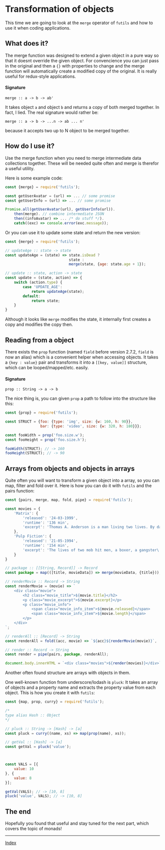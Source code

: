 # Transformation of objects
This time we are going to look at the `merge` operator of `futils` and how to use it when coding applications.

## What does it?
The merge function was designed to extend a given object in a pure way so that it doesnt override the given object. For convencience you can just pass in the original and then a `{}` with properties to change and the merge function will automatically create a modified copy of the original. It is really useful for redux-style applications.

#### Signature
```text
merge :: a -> b -> ab'
```

It takes object `a` and object `b` and returns a copy of both merged together. In fact, I lied. The real signature would rather be:

```text
merge :: a -> b -> ...n -> ab ... n'
```

because it accepts two up to N object to be merged together.

## How do I use it?
Use the merge function when you need to merge intermediate data collections together. These will be needed quite often and merge is therefor a useful utility.

Here is some example code:
```javascript
const {merge} = require('futils');

const getUserAvatar = (url) => ... // some promise
const getUserInfo = (url) => ... // some promise

Promise.all(getUserAvatar(url), getUserInfo(url)).
    then(merge). // combine intermediate JSON
    then((infoAvatar) => ... /* do stuff */).
    catch((exc) => console.error(exc.message));
```

Or you can use it to update some state and return the new version:
```javascript
const {merge} = require('futils');

// updateAge :: state -> state
const updateAge = (state) => state.isDead ?
                             state :
                             merge(state, {age: state.age + 1});

// update :: state, action -> state
const update = (state, action) => {
    switch (action.type) {
        case 'UPDATE_AGE':
            return updateAge(state);
        default:
            return state;
    }
}
```

Although it looks like `merge` modifies the state, it internally first creates a copy and modifies the copy then.

## Reading from a object
There exists the `prop` function (named `field` before version 2.7.2, `field` is now an alias) which is a convenient helper when accessing objects. It takes a `{key : value}` pair and transforms it into a `[[key, value]]` structure, which can be looped/mapped/etc. easily.

#### Signature
```text
prop :: String -> a -> b
```

The nice thing is, you can given `prop` a path to follow into the structure like this:
```javascript
const {prop} = require('futils');

const STRUCT = {foo: {type: 'img', size: {w: 160, h: 90}},
                bar: {type: 'video', size: {w: 320, h: 180}}};

const fooWidth = prop('foo.size.w');
const fooHeight = prop('foo.size.h');

fooWidth(STRUCT); // -> 160
fooHeight(STRUCT); // -> 90
```


## Arrays from objects and objects in arrays
Quite often you will want to transform a given object into a array, so you can map, filter and fold over it. Here is how you can do it with `futils` and the pairs function:

```javascript
const {pairs, merge, map, fold, pipe} = require('futils');

const movies = {
    'Matrix': {
        'released': '24-03-1999',
        'runtime': '136 min',
        'excerpt': 'Thomas A. Anderson is a man living two lives. By day he is an average computer programmer and by night a hacker known as Neo. Neo has always questioned his reality, but the truth is far beyond his imagination.'
    },
    'Pulp Fiction': {
        'released': '21-05-1994',
        'runtime': '154 min',
        'excerpt': 'The lives of two mob hit men, a boxer, a gangster\'s wife, and a pair of diner bandits intertwine in four tales of violence and redemption.'
    }
}

// package :: [[String, Record]] -> Record
const package = map(([title, movieData]) => merge(movieData, {title}));

// renderMovie :: Record -> String
const renderMovie = (movie) => `
    <div class="movie">
        <h2 class="movie_title">${movie.title}</h2>
        <p class="movie_excerpt">${movie.excerpt}</p>
        <p class="movie_info">
            <span class="movie_info_item">${movie.released}</span>
            <span class="movie_info_item">${movie.length}</span>
        </p>
    </div>
`;

// renderAll :: [Record] -> String
const renderAll = fold((acc, movie) => `${acc}${renderMovie(movie)}`, '');

// render :: Record -> String
const render = pipe(pairs, package, renderAll);

document.body.innerHTML = `<div class="movies">${render(movies)}</div>`;
```

Another often found structure are arrays with objects in them.

One well-known function from underscore/lodash is `pluck`: It takes an array of objects and a property name and extracts the property value from each object.
This is how you create it with `futils`:

```javascript
const {map, prop, curry} = require('futils');

/*
type alias Hash :: Object
*/

// pluck :: String -> [Hash] -> [a]
const pluck = curry((name, xs) => map(prop(name), xs));

// getVal :: [Hash] -> [a]
const getVal = pluck('value');



const VALS = [{
    value: 10
}, {
    value: 8
}];

getVal(VALS); // -> [10, 8]
pluck('value', VALS); // -> [10, 8]
```

## The end
Hopefully you found that useful and stay tuned for the next part, which covers the topic of monads!


---
[Index](./readme.md)






